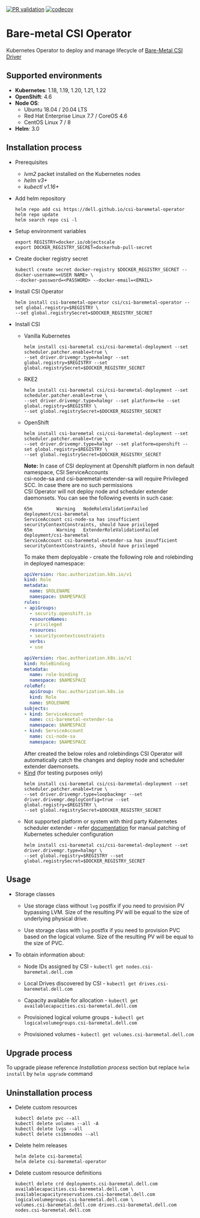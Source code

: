 [![PR validation](https://github.com/dell/csi-baremetal-operator/actions/workflows/pr.yml/badge.svg)](https://github.com/dell/csi-baremetal-operator/actions/workflows/pr.yml)
[![codecov](https://codecov.io/gh/dell/csi-baremetal-operator/branch/master/graph/badge.svg)](https://codecov.io/gh/dell/csi-baremetal-operator)

Bare-metal CSI Operator
=====================

Kubernetes Operator to deploy and manage lifecycle of [Bare-Metal CSI Driver](https://github.com/dell/csi-baremetal)

Supported environments
----------------------
- **Kubernetes**: 1.18, 1.19, 1.20, 1.21, 1.22
- **OpenShift**: 4.6
- **Node OS**:
  - Ubuntu 18.04 / 20.04 LTS
  - Red Hat Enterprise Linux 7.7 / CoreOS 4.6
  - CentOS Linux 7 / 8
- **Helm**: 3.0

Installation process
---------------------
* Prerequisites
    * *lvm2* packet installed on the Kubernetes nodes
    * *helm v3+*
    * *kubectl v1.16+*

* Add helm repository
    ```shell script
    helm repo add csi https://dell.github.io/csi-baremetal-operator
    helm repo update
    helm search repo csi -l
    ```
* Setup environment variables
    ```shell script
    export REGISTRY=docker.io/objectscale
    export DOCKER_REGISTRY_SECRET=dockerhub-pull-secret
    ```
* Create docker registry secret
    ```shell script
    kubectl create secret docker-registry $DOCKER_REGISTRY_SECRET --docker-username=<USER NAME> \
  --docker-password=<PASSWORD> --docker-email=<EMAIL>
    ```
* Install CSI Operator
    ```shell script
    helm install csi-baremetal-operator csi/csi-baremetal-operator --set global.registry=$REGISTRY \
  --set global.registrySecret=$DOCKER_REGISTRY_SECRET
    ```
* Install CSI
    * Vanilla Kubernetes
        ```
        helm install csi-baremetal csi/csi-baremetal-deployment --set scheduler.patcher.enable=true \
      --set driver.drivemgr.type=halmgr --set global.registry=$REGISTRY --set global.registrySecret=$DOCKER_REGISTRY_SECRET
        ```
    * RKE2
        ```
        helm install csi-baremetal csi/csi-baremetal-deployment --set scheduler.patcher.enable=true \
      --set driver.drivemgr.type=halmgr --set platform=rke --set global.registry=$REGISTRY \
      --set global.registrySecret=$DOCKER_REGISTRY_SECRET
        ```
    * OpenShift
        ```
        helm install csi-baremetal csi/csi-baremetal-deployment --set scheduler.patcher.enable=true \
      --set driver.drivemgr.type=halmgr --set platform=openshift --set global.registry=$REGISTRY \
      --set global.registrySecret=$DOCKER_REGISTRY_SECRET
        ```
      **Note:** In case of CSI deployment at Openshift platform in non default namespace, CSI ServiceAccounts \
      csi-node-sa and csi-baremetal-extender-sa will require Privileged SCC. In case there are no such permissions \
      CSI Operator will not deploy node and scheduler extender daemonsets. You can see the following events in such case:
      ```
      65m         Warning   NodeRoleValidationFailed       deployment/csi-baremetal                              ServiceAccount csi-node-sa has insufficient securityContextConstraints, should have privileged
      65m         Warning   ExtenderRoleValidationFailed   deployment/csi-baremetal                              ServiceAccount csi-baremetal-extender-sa has insufficient securityContextConstraints, should have privileged
      ```
      To make them deployable - create the following role and rolebinding in deployed namespace:
      ```yaml
      apiVersion: rbac.authorization.k8s.io/v1
      kind: Role
      metadata:
        name: $ROLENAME
        namespace: $NAMESPACE
      rules:
      - apiGroups:
        - security.openshift.io
        resourceNames:
        - privileged
        resources:
        - securitycontextconstraints
        verbs:
        - use
      ```
      ```yaml
      apiVersion: rbac.authorization.k8s.io/v1
      kind: RoleBinding
      metadata:
        name: role-binding
        namespace: $NAMESPACE
      roleRef:
        apiGroup: rbac.authorization.k8s.io
        kind: Role
        name: $ROLENAME
      subjects:
      - kind: ServiceAccount
        name: csi-baremetal-extender-sa
        namespace: $NAMESPACE
      - kind: ServiceAccount
        name: csi-node-sa
        namespace: $NAMESPACE
      ```
      After created the below roles and rolebindings CSI Operator will automatically catch the changes and deploy
      node and scheduler extender daemonsets.
    * [Kind](https://kind.sigs.k8s.io/) (for testing purposes only)
      ```
      helm install csi-baremetal csi/csi-baremetal-deployment --set scheduler.patcher.enable=true \
      --set driver.drivemgr.type=loopbackmgr --set driver.drivemgr.deployConfig=true --set global.registry=$REGISTRY \
      --set global.registrySecret=$DOCKER_REGISTRY_SECRET
      ```
    * Not supported platform or system with third party Kubernetes scheduler extender - refer [documentation](MANUAL_SCHEDULER_CONFIGURATION.md) for manual patching of Kubernetes scheduler configuration
      ```
      helm install csi-baremetal csi/csi-baremetal-deployment --set driver.drivemgr.type=halmgr \
      --set global.registry=$REGISTRY --set global.registrySecret=$DOCKER_REGISTRY_SECRET
      ```
Usage
------

* Storage classes

    * Use storage class without `lvg` postfix if you need to provision PV bypassing LVM. Size of the resulting PV will
    be equal to the size of underlying physical drive.

    * Use storage class with `lvg` postfix if you need to provision PVC based on the logical volume. Size of the
    resulting PV will be equal to the size of PVC.

* To obtain information about:

    * Node IDs assigned by CSI - `kubectl get nodes.csi-baremetal.dell.com`

    * Local Drives discovered by CSI - `kubectl get drives.csi-baremetal.dell.com`

    * Capacity available for allocation - `kubectl get  availablecapacities.csi-baremetal.dell.com`

    * Provisioned logical volume groups - `kubectl get logicalvolumegroups.csi-baremetal.dell.com`

    * Provisioned volumes - `kubectl get volumes.csi-baremetal.dell.com`

Upgrade process
---------------------
To upgrade please reference _Installation process_ section but replace `helm install` by `helm upgrade` command
 
Uninstallation process
---------------------
* Delete custom resources
    ```
    kubectl delete pvc --all
    kubectl delete volumes --all -A
    kubectl delete lvgs --all
    kubectl delete csibmnodes --all
    ```
* Delete helm releases
    ```
    helm delete csi-baremetal
    helm delete csi-baremetal-operator
    ```
* Delete custom resource definitions
    ```
    kubectl delete crd deployments.csi-baremetal.dell.com availablecapacities.csi-baremetal.dell.com \
  availablecapacityreservations.csi-baremetal.dell.com logicalvolumegroups.csi-baremetal.dell.com \
  volumes.csi-baremetal.dell.com drives.csi-baremetal.dell.com nodes.csi-baremetal.dell.com
    ```

